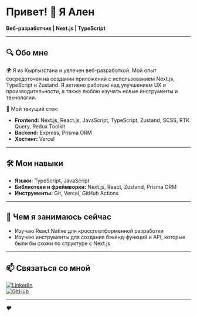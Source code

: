 # Привет! 👋 Я Ален

**Веб-разработчик | Next.js | TypeScript**

---

## 🔍 Обо мне

🌍 Я из Кыргызстана и увлечен веб-разработкой. Мой опыт сосредоточен на создании приложений с использованием Next.js, TypeScript и Zustand. Я активно работаю над улучшением UX и производительности, а также люблю изучать новые инструменты и технологии.

🚀 Мой текущий стек:
- **Frontend:** Next.js, React.js, JavaScript, TypeScript, Zustand, SCSS, RTK Query, Redux Toolkit
- **Backend:** Express, Prisma ORM
- **Хостинг:** Vercel

---

## 🛠️ Мои навыки

- **Языки:** TypeScript, JavaScript
- **Библиотеки и фреймворки:** Next.js, React, Zustand, Prisma ORM
- **Инструменты:** Git, Vercel, GitHub Actions

---

## 🌱 Чем я занимаюсь сейчас

- Изучаю React Native для кроссплатформенной разработки
- Изучаю инструменты для создания бэкенд-функций и API, которые были бы схожи по структуре с Next.js

---

## 📫 Связаться со мной

[![LinkedIn](https://img.shields.io/badge/LinkedIn-профиль-blue?style=for-the-badge&logo=linkedin)](https://linkedin.com/in/ваш-профиль)  
[![GitHub](https://img.shields.io/badge/GitHub-ваш_логин-black?style=for-the-badge&logo=github)](https://github.com/ваш-логин)

---

*❤️*
